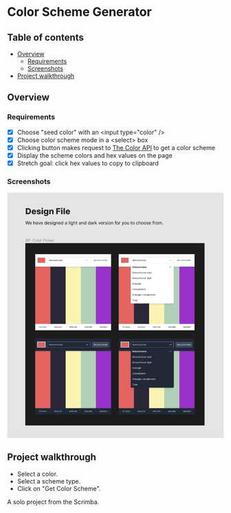 # Color Scheme Generator

## Table of contents

- [Overview](#overview)
  - [Requirements](#requirements)
  - [Screenshots](#screenshots)
- [Project walkthrough](#project-walkthrough)
 
## Overview

### Requirements

- [x] Choose "seed color" with an \<input type="color" />
- [x] Choose color scheme mode in a \<select> box
- [x] Clicking button makes request to [The Color API](https://www.thecolorapi.com/) to get a color scheme
- [x] Display the scheme colors and hex values on the page
- [x] Stretch goal: click hex values to copy to clipboard

### Screenshots

![Screenshot](./SS1.png)

## Project walkthrough

- Select a color.
- Select a scheme type.
- Click on "Get Color Scheme".


A solo project from the Scrimba.
